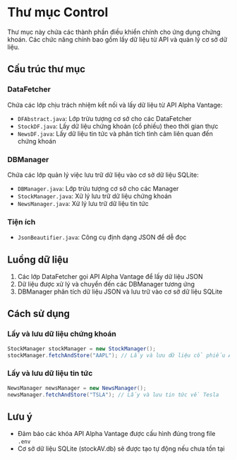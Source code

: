 # Thư mục Control

Thư mục này chứa các thành phần điều khiển chính cho ứng dụng chứng khoán. Các chức năng chính bao gồm lấy dữ liệu từ API và quản lý cơ sở dữ liệu.

## Cấu trúc thư mục

### DataFetcher
Chứa các lớp chịu trách nhiệm kết nối và lấy dữ liệu từ API Alpha Vantage:
- `DFAbstract.java`: Lớp trừu tượng cơ sở cho các DataFetcher
- `StockDF.java`: Lấy dữ liệu chứng khoán (cổ phiếu) theo thời gian thực
- `NewsDF.java`: Lấy dữ liệu tin tức và phân tích tình cảm liên quan đến chứng khoán 

### DBManager
Chứa các lớp quản lý việc lưu trữ dữ liệu vào cơ sở dữ liệu SQLite:
- `DBManager.java`: Lớp trừu tượng cơ sở cho các Manager
- `StockManager.java`: Xử lý lưu trữ dữ liệu chứng khoán
- `NewsManager.java`: Xử lý lưu trữ dữ liệu tin tức

### Tiện ích
- `JsonBeautifier.java`: Công cụ định dạng JSON để dễ đọc

## Luồng dữ liệu
1. Các lớp DataFetcher gọi API Alpha Vantage để lấy dữ liệu JSON
2. Dữ liệu được xử lý và chuyển đến các DBManager tương ứng
3. DBManager phân tích dữ liệu JSON và lưu trữ vào cơ sở dữ liệu SQLite

## Cách sử dụng

### Lấy và lưu dữ liệu chứng khoán
```java
StockManager stockManager = new StockManager();
stockManager.fetchAndStore("AAPL"); // Lấy và lưu dữ liệu cổ phiếu Apple
```

### Lấy và lưu dữ liệu tin tức
```java
NewsManager newsManager = new NewsManager();
newsManager.fetchAndStore("TSLA"); // Lấy và lưu tin tức về Tesla
```

## Lưu ý
- Đảm bảo các khóa API Alpha Vantage được cấu hình đúng trong file `.env`
- Cơ sở dữ liệu SQLite (stockAV.db) sẽ được tạo tự động nếu chưa tồn tại 